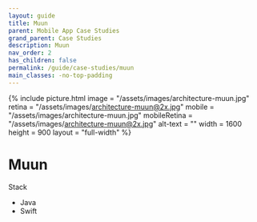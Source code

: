 ```yaml
---
layout: guide
title: Muun
parent: Mobile App Case Studies
grand_parent: Case Studies
description: Muun
nav_order: 2
has_children: false
permalink: /guide/case-studies/muun
main_classes: -no-top-padding
---
```


{% include picture.html
   image = "/assets/images/architecture-muun.jpg"
   retina = "/assets/images/architecture-muun@2x.jpg"
   mobile = "/assets/images/architecture-muun.jpg"
   mobileRetina = "/assets/images/architecture-muun@2x.jpg"
   alt-text = ""
   width = 1600
   height = 900
   layout = "full-width"
%}

# Muun

Stack
- Java
- Swift
